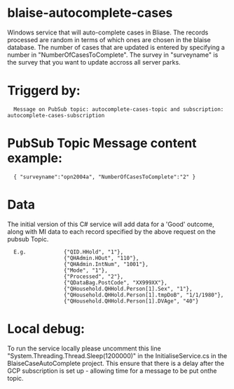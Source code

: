 # blaise-autocomplete-cases

Windows service that will auto-complete cases in Bliase.  The records processed are random in terms of which ones are chosen in the blaise database. The number of cases that are updated is entered by specifying a number in "NumberOfCasesToComplete".  The survey in "surveyname" is the survey that you want to update accross all server parks.

# Triggerd by:
    
      Message on PubSub topic: autocomplete-cases-topic and subscription: autocomplete-cases-subscription

# PubSub Topic Message content example:

      { "surveyname":"opn2004a", "NumberOfCasesToComplete":"2" }

# Data

  The initial version of this C# service will add data for a 'Good' outcome, along with MI data to each record specified by the above request on the pubsub Topic.

      E.g.            {"QID.HHold", "1"},
                      {"QHAdmin.HOut", "110"},
                      {"QHAdmin.IntNum", "1001"},
                      {"Mode", "1"},
                      {"Processed", "2"},
                      {"QDataBag.PostCode", "XX999XX"},
                      {"QHousehold.QHHold.Person[1].Sex", "1"},
                      {"QHousehold.QHHold.Person[1].tmpDoB", "1/1/1980"},
                      {"QHousehold.QHHold.Person[1].DVAge", "40"}


# Local debug:

To run the service locally please uncomment this line "System.Threading.Thread.Sleep(1200000)" in the InitialiseService.cs in the BlaiseCaseAutoComplete project.  This ensure that there is a delay after the GCP subscription is set up - allowing time for a message to be put onthe topic.  



